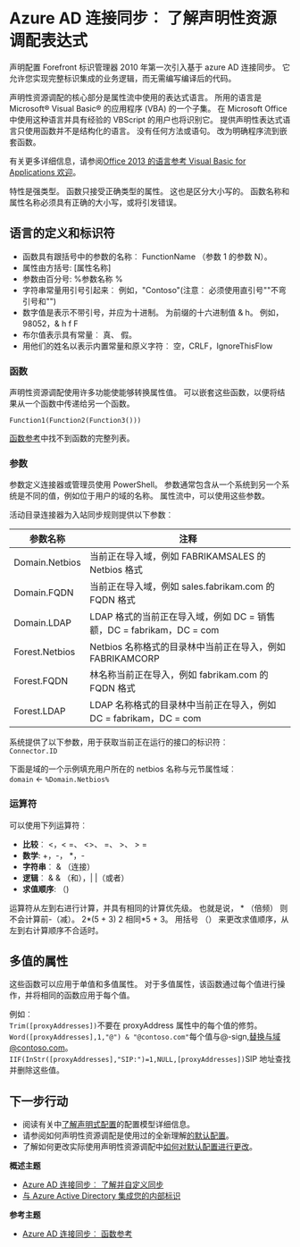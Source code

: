 <properties
    pageTitle="Azure AD 连接同步︰ 了解声明性资源调配表达式 |Microsoft Azure"
    description="介绍了资源调配的声明性表达式。"
    services="active-directory"
    documentationCenter=""
    authors="andkjell"
    manager="femila"
    editor=""/>

<tags
    ms.service="active-directory"
    ms.workload="identity"
    ms.tgt_pltfrm="na"
    ms.devlang="na"
    ms.topic="article"
    ms.date="08/31/2016"
    ms.author="markusvi;andkjell"/>


# <a name="azure-ad-connect-sync-understanding-declarative-provisioning-expressions"></a>Azure AD 连接同步︰ 了解声明性资源调配表达式
声明配置 Forefront 标识管理器 2010 年第一次引入基于 azure AD 连接同步。 它允许您实现完整标识集成的业务逻辑，而无需编写编译后的代码。

声明性资源调配的核心部分是属性流中使用的表达式语言。 所用的语言是 Microsoft® Visual Basic® 的应用程序 (VBA) 的一个子集。 在 Microsoft Office 中使用这种语言并具有经验的 VBScript 的用户也将识别它。 提供声明性表达式语言只使用函数并不是结构化的语言。 没有任何方法或语句。 改为明确程序流到嵌套函数。

有关更多详细信息，请参阅[Office 2013 的语言参考 Visual Basic for Applications 欢迎](https://msdn.microsoft.com/library/gg264383.aspx)。

特性是强类型。 函数只接受正确类型的属性。 这也是区分大小写的。 函数名称和属性名称必须具有正确的大小写，或将引发错误。

## <a name="language-definitions-and-identifiers"></a>语言的定义和标识符

- 函数具有跟括号中的参数的名称︰ FunctionName （参数 1 的参数 N）。
- 属性由方括号: [属性名称]
- 参数由百分号: %参数名称 %
- 字符串常量用引号引起来︰ 例如，"Contoso"(注意︰ 必须使用直引号""不弯引号和"")
- 数字值是表示不带引号，并应为十进制。 为前缀的十六进制值 & h。 例如，98052，& h f F
- 布尔值表示具有常量︰ 真、 假。
- 用他们的姓名以表示内置常量和原义字符︰ 空，CRLF，IgnoreThisFlow

### <a name="functions"></a>函数
声明性资源调配使用许多功能使能够转换属性值。 可以嵌套这些函数，以便将结果从一个函数中传递给另一个函数。

`Function1(Function2(Function3()))`

[函数参考](active-directory-aadconnectsync-functions-reference.md)中找不到函数的完整列表。

### <a name="parameters"></a>参数
参数定义连接器或管理员使用 PowerShell。 参数通常包含从一个系统到另一个系统是不同的值，例如位于用户的域的名称。 属性流中，可以使用这些参数。

活动目录连接器为入站同步规则提供以下参数︰

| 参数名称 | 注释 |
| --- | --- |
| Domain.Netbios | 当前正在导入域，例如 FABRIKAMSALES 的 Netbios 格式 |
| Domain.FQDN | 当前正在导入域，例如 sales.fabrikam.com 的 FQDN 格式 |
| Domain.LDAP | LDAP 格式的当前正在导入域，例如 DC = 销售额，DC = fabrikam，DC = com |
| Forest.Netbios | Netbios 名称格式的目录林中当前正在导入，例如 FABRIKAMCORP |
| Forest.FQDN | 林名称当前正在导入，例如 fabrikam.com 的 FQDN 格式 |
| Forest.LDAP | LDAP 名称格式的目录林中当前正在导入，例如 DC = fabrikam，DC = com |

系统提供了以下参数，用于获取当前正在运行的接口的标识符︰  
`Connector.ID`

下面是域的一个示例填充用户所在的 netbios 名称与元节属性域︰  
`domain` <- `%Domain.Netbios%`

### <a name="operators"></a>运算符
可以使用下列运算符︰

- **比较**︰ <，< =、 <>、 =、 >、 > =
- **数学**: +，-， \*，-
- **字符串**︰ & （连接）
- **逻辑**︰ & & （和），| |（或者）
- **求值顺序**: （)

运算符从左到右进行计算，并具有相同的计算优先级。 也就是说， \* （倍频） 则不会计算前-（减）。 2\*(5 + 3) 2 相同\*5 + 3。 用括号 （） 来更改求值顺序，从左到右计算顺序不合适时。

## <a name="multi-valued-attributes"></a>多值的属性
这些函数可以应用于单值和多值属性。 对于多值属性，该函数通过每个值进行操作，并将相同的函数应用于每个值。

例如︰  
`Trim([proxyAddresses])`不要在 proxyAddress 属性中的每个值的修剪。  
`Word([proxyAddresses],1,"@") & "@contoso.com"`每个值与@-sign,替换与域@contoso.com。  
`IIF(InStr([proxyAddresses],"SIP:")=1,NULL,[proxyAddresses])`SIP 地址查找并删除这些值。

## <a name="next-steps"></a>下一步行动

- 阅读有关中[了解声明式配置](active-directory-aadconnectsync-understanding-declarative-provisioning.md)的配置模型详细信息。
- 请参阅如何声明性资源调配是使用过的全新理解[的默认配置](active-directory-aadconnectsync-understanding-default-configuration.md)。
- 了解如何更改实际使用声明性资源调配中[如何对默认配置进行更改](active-directory-aadconnectsync-change-the-configuration.md)。

**概述主题**

- [Azure AD 连接同步︰ 了解并自定义同步](active-directory-aadconnectsync-whatis.md)
- [与 Azure Active Directory 集成您的内部标识](active-directory-aadconnect.md)

**参考主题**

- [Azure AD 连接同步︰ 函数参考](active-directory-aadconnectsync-functions-reference.md)
